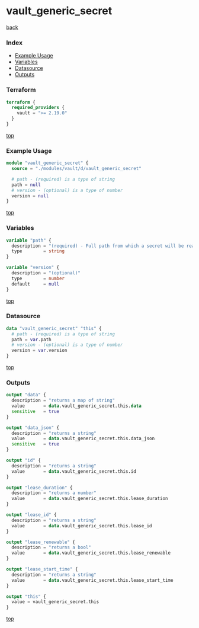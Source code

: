# vault_generic_secret

[back](../vault.md)

### Index

- [Example Usage](#example-usage)
- [Variables](#variables)
- [Datasource](#datasource)
- [Outputs](#outputs)

### Terraform

```terraform
terraform {
  required_providers {
    vault = ">= 2.19.0"
  }
}
```

[top](#index)

### Example Usage

```terraform
module "vault_generic_secret" {
  source = "./modules/vault/d/vault_generic_secret"

  # path - (required) is a type of string
  path = null
  # version - (optional) is a type of number
  version = null
}
```

[top](#index)

### Variables

```terraform
variable "path" {
  description = "(required) - Full path from which a secret will be read."
  type        = string
}

variable "version" {
  description = "(optional)"
  type        = number
  default     = null
}
```

[top](#index)

### Datasource

```terraform
data "vault_generic_secret" "this" {
  # path - (required) is a type of string
  path = var.path
  # version - (optional) is a type of number
  version = var.version
}
```

[top](#index)

### Outputs

```terraform
output "data" {
  description = "returns a map of string"
  value       = data.vault_generic_secret.this.data
  sensitive   = true
}

output "data_json" {
  description = "returns a string"
  value       = data.vault_generic_secret.this.data_json
  sensitive   = true
}

output "id" {
  description = "returns a string"
  value       = data.vault_generic_secret.this.id
}

output "lease_duration" {
  description = "returns a number"
  value       = data.vault_generic_secret.this.lease_duration
}

output "lease_id" {
  description = "returns a string"
  value       = data.vault_generic_secret.this.lease_id
}

output "lease_renewable" {
  description = "returns a bool"
  value       = data.vault_generic_secret.this.lease_renewable
}

output "lease_start_time" {
  description = "returns a string"
  value       = data.vault_generic_secret.this.lease_start_time
}

output "this" {
  value = vault_generic_secret.this
}
```

[top](#index)